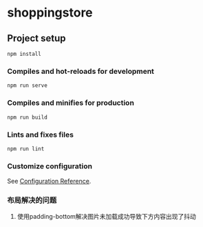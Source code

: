 # shoppingstore

## Project setup
```
npm install
```

### Compiles and hot-reloads for development
```
npm run serve
```

### Compiles and minifies for production
```
npm run build
```

### Lints and fixes files
```
npm run lint
```

### Customize configuration
See [Configuration Reference](https://cli.vuejs.org/config/).

### 布局解决的问题
1. 使用padding-bottom解决图片未加载成功导致下方内容出现了抖动